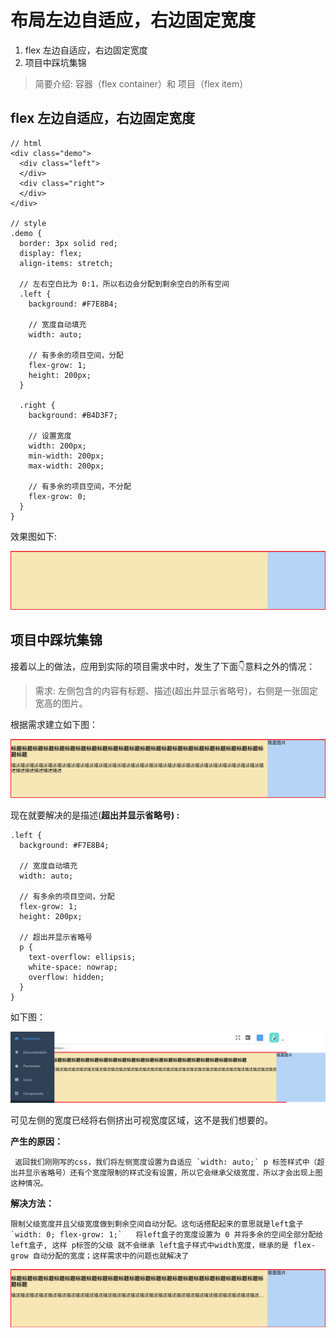 # 布局左边自适应，右边固定宽度

1. flex 左边自适应，右边固定宽度
2. 项目中踩坑集锦

> 简要介绍: 容器（flex container）和 项目（flex item）

## flex 左边自适应，右边固定宽度

```text
// html
<div class="demo">
  <div class="left">
  </div>
  <div class="right">
  </div>
</div>

// style
.demo {
  border: 3px solid red;
  display: flex;
  align-items: stretch;

  // 左右空白比为 0:1，所以右边会分配到剩余空白的所有空间
  .left {
    background: #F7E8B4;

    // 宽度自动填充
    width: auto;

    // 有多余的项目空间，分配
    flex-grow: 1;
    height: 200px;
  }

  .right {
    background: #B4D3F7;

    // 设置宽度
    width: 200px;
    min-width: 200px;
    max-width: 200px;

    // 有多余的项目空间，不分配
    flex-grow: 0;
  }
}
```

效果图如下:

![](../../../.gitbook/assets/image%20%2830%29.png)

## 项目中踩坑集锦

接着以上的做法，应用到实际的项目需求中时，发生了下面👇意料之外的情况：

> 需求:  左侧包含的内容有标题、描述\(超出并显示省略号\)，右侧是一张固定宽高的图片。

根据需求建立如下图：

![](../../../.gitbook/assets/image%20%2814%29.png)

  
现在就要解决的是描述\(**超出并显示省略号\) :**

```text
.left {
  background: #F7E8B4;

  // 宽度自动填充
  width: auto;

  // 有多余的项目空间，分配
  flex-grow: 1;
  height: 200px;
  
  // 超出并显示省略号
  p {
    text-overflow: ellipsis;
    white-space: nowrap;
    overflow: hidden;
  }
}

```

如下图：

![](../../../.gitbook/assets/image%20%2818%29.png)

可见左侧的宽度已经将右侧挤出可视宽度区域，这不是我们想要的。

**产生的原因：**

     返回我们刚刚写的css，我们将左侧宽度设置为自适应 `width: auto;` p 标签样式中（超出并显示省略号）还有个宽度限制的样式没有设置，所以它会继承父级宽度，所以才会出现上图这种情况。

**解决方法：**

    限制父级宽度并且父级宽度做到剩余空间自动分配。这句话搭配起来的意思就是left盒子 `width: 0; flex-grow: 1;`   将left盒子的宽度设置为 0 并将多余的空间全部分配给 left盒子, 这样 p标签的父级 就不会继承 left盒子样式中width宽度，继承的是 flex-grow 自动分配的宽度；这样需求中的问题也就解决了

![](../../../.gitbook/assets/image%20%2810%29.png)





